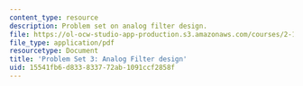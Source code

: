 ```yaml
---
content_type: resource
description: Problem set on analog filter design.
file: https://ol-ocw-studio-app-production.s3.amazonaws.com/courses/2-161-signal-processing-continuous-and-discrete-fall-2008/15541fb6d833833772ab1091ccf2858f_ps3.pdf
file_type: application/pdf
resourcetype: Document
title: 'Problem Set 3: Analog Filter design'
uid: 15541fb6-d833-8337-72ab-1091ccf2858f
---
```

